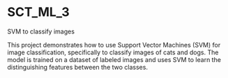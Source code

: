 # SCT_ML_3
SVM to classify images

This project demonstrates how to use Support Vector Machines (SVM) for image classification, specifically to classify images of cats and dogs. The model is trained on a dataset of labeled images and uses SVM to learn the distinguishing features between the two classes.
